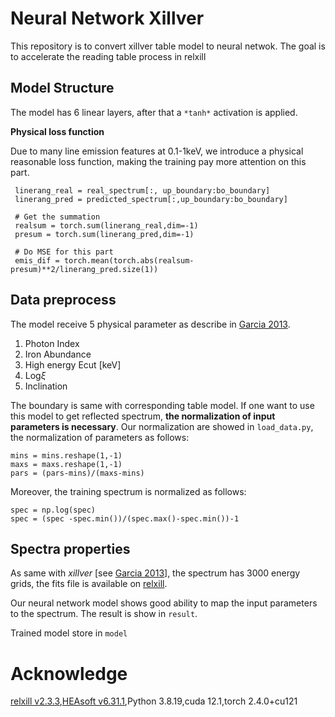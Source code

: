 # Neural Network Xillver
 This repository is to convert xillver table model to neural netwok. The goal is to accelerate the reading table process in relxill 


## Model Structure

The model has 6 linear layers, after that a `*tanh*` activation is applied.

**Physical loss function**

Due to many line emission features at 0.1-1keV, we introduce a physical reasonable loss function, making the training pay more attention on this part.

```
 linerang_real = real_spectrum[:, up_boundary:bo_boundary]
 linerang_pred = predicted_spectrum[:,up_boundary:bo_boundary]
 
 # Get the summation
 realsum = torch.sum(linerang_real,dim=-1)
 presum = torch.sum(linerang_pred,dim=-1)

 # Do MSE for this part
 emis_dif = torch.mean(torch.abs(realsum-presum)**2/linerang_pred.size(1))
```

## Data preprocess

The model receive 5 physical parameter as describe in [Garcia 2013](https://arxiv.org/abs/1303.2112). 

1. Photon Index
2. Iron Abundance
3. High energy Ecut [keV]
4. Log$`\xi`$
5. Inclination

The boundary is same with corresponding table model. If one want to use this model to get reflected spectrum, **the normalization of input parameters is necessary**. Our normalization are showed in `load_data.py`, the normalization of parameters as follows:

```
mins = mins.reshape(1,-1)
maxs = maxs.reshape(1,-1)
pars = (pars-mins)/(maxs-mins)
```

Moreover, the training spectrum is normalized as follows:

```
spec = np.log(spec)
spec = (spec -spec.min())/(spec.max()-spec.min())-1
```

## Spectra properties

As same with *xillver* [see [Garcia 2013](https://arxiv.org/abs/1303.2112)], the spectrum has 3000 energy grids, the fits file is available on [relxill](https://www.sternwarte.uni-erlangen.de/~dauser/research/relxill/). 

Our neural network model shows good ability to map the input parameters to the spectrum. The result is show in `result`. 

Trained model store in `model`

# Acknowledge
[relxill v2.3.3](https://www.sternwarte.uni-erlangen.de/~dauser/research/relxill/),[HEAsoft v6.31.1](https://heasarc.gsfc.nasa.gov/docs/software/heasoft/),Python 3.8.19,cuda 12.1,torch 2.4.0+cu121




